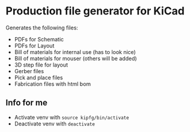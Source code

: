 # Production file generator for KiCad

Generates the following files:
* PDFs for Schematic
* PDFs for Layout
* Bill of materials for internal use (has to look nice)
* Bill of materials for mouser (others will be added)
* 3D step file for layout
* Gerber files
* Pick and place files
* Fabrication files with html bom

## Info for me
* Activate venv with `source kipfg/bin/activate`
* Deactivate venv with `deactivate`
